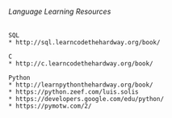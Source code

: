 ###### Language Learning Resources
```
SQL
* http://sql.learncodethehardway.org/book/

C
* http://c.learncodethehardway.org/book/

Python
* http://learnpythonthehardway.org/book/
* https://python.zeef.com/luis.solis
* https://developers.google.com/edu/python/
* https://pymotw.com/2/
```

